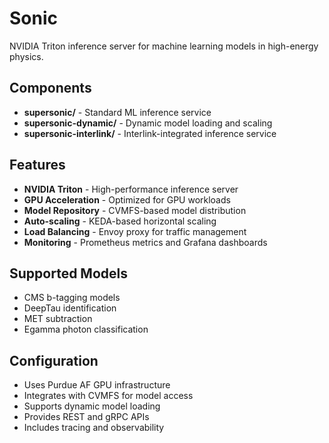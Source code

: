 # Sonic

NVIDIA Triton inference server for machine learning models in high-energy physics.

## Components

- **supersonic/** - Standard ML inference service
- **supersonic-dynamic/** - Dynamic model loading and scaling
- **supersonic-interlink/** - Interlink-integrated inference service

## Features

- **NVIDIA Triton** - High-performance inference server
- **GPU Acceleration** - Optimized for GPU workloads
- **Model Repository** - CVMFS-based model distribution
- **Auto-scaling** - KEDA-based horizontal scaling
- **Load Balancing** - Envoy proxy for traffic management
- **Monitoring** - Prometheus metrics and Grafana dashboards

## Supported Models

- CMS b-tagging models
- DeepTau identification
- MET subtraction
- Egamma photon classification

## Configuration

- Uses Purdue AF GPU infrastructure
- Integrates with CVMFS for model access
- Supports dynamic model loading
- Provides REST and gRPC APIs
- Includes tracing and observability 
